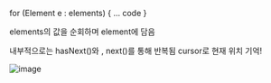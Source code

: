 for (Element e : elements) {
    ... code
}

elements의 값을 순회하며 element에 담음

내부적으로는 
hasNext()와 , next()를 통해 반복됨 cursor로 현재 위치 기억!


![image](https://user-images.githubusercontent.com/97571604/226328379-d57f085c-4c74-4e0c-9695-b0455938aa34.png)
